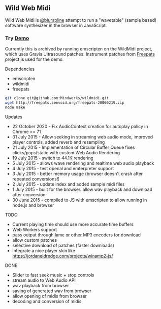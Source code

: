Wild Web Midi
--

Wild Web Midi is [@blurspline](http://twitter.com/blurspline) attempt to run a "wavetable" (sample based) software synthesizer in the browser in JavaScript.

### Try [Demo](http://zz85.github.io/wild-web-midi/)

Currently this is archived by running emscripten on the WildMidi project, which uses Gravis Ultrasound patches. Instrument patches from [Freepats](http://freepats.zenvoid.org/) project is used for the demo.

Dependencies
- emscripten
- wildmidi
- freepats

```sh
git clone git@github.com:Mindwerks/wildmidi.git
wget http://freepats.zenvoid.org/freepats-20060219.zip
node make
```

Updates
- 22 October 2020 - Fix AudioContext creation for autoplay policy in Chrome >= 71
- 31 July 2015 - Allow seeking in streaming web audio mode, improved player controls, added reverb and resampling
- 21 July 2015 - Implementation of Circular Buffer Queue fixes clicks/pops/static with custom Web Audio Rendering
- 19 July 2015 - switch to 44.1K rendering
- 5 July 2015 - allows wave rendering and realtime web audio playback
- 4 July 2015 - test openal and emterpreter support
- 3 July 2015 - better memory usage (browser doesn't crash after repeated conversions!)
- 2 July 2015 - update index and added sample midi files
- 1 July 2015 - built for the browser. allow wav playback and download after conversion.
- 30 June 2015 - compiled to JS with emscripten to allow running in node.js and browser

TODO
- Current playing time should use more accurate time buffers
- Web Workers support
- pass output through lame or other MP3 encoders for download
- allow custom patches
- selective download of patches (faster downloads)
- integrate a nice player skin like https://jordaneldredge.com/projects/winamp2-js/

DONE
- Slider to fast seek music + stop controls
- stream audio to Web Audio API
- wav playback from browser
- saving of generated wav from browser
- allow opening of midis from browser
- decoding and conversion of midis
